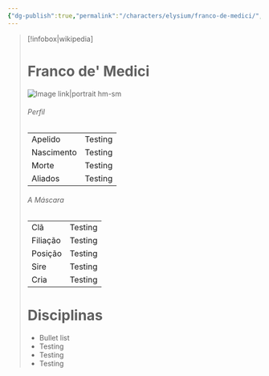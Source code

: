 ```yaml
---
{"dg-publish":true,"permalink":"/characters/elysium/franco-de-medici/","dgPassFrontmatter":true}
---
```



> [!infobox|wikipedia]
> # Franco de' Medici
> ![Image link|portrait hm-sm](https://gifdb.com/images/high/ben-barnes-turning-around-y21vepam9p09ejbb.gif)
> ###### Perfil
> |||
> | ---- | ---- |
> | Apelido | Testing |
> | Nascimento | Testing |
> | Morte | Testing |
> | Aliados | Testing |
> ###### A Máscara
> |||
> | ---- | ---- |
> | Clã | Testing |
> | Filiação | Testing |
>| Posição | Testing |
> | Sire | Testing |
> | Cria | Testing |
> # Disciplinas
>  - Bullet list
> 	- Testing
> 	- Testing
> - Testing



